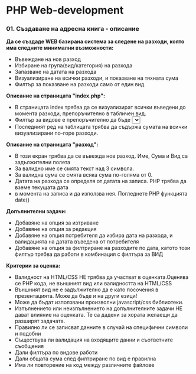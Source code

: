 # PHP Web-development

### 01. Създаване на адресна книга - описание

**Да се създаде WEB базирана система за следене на разходи, която има следните минимални възможности:**

* Въвеждане на нов разход
* Избиране на група(вид/категория) на разхода
* Запазване на датата на разхода
* Визуализиране на всички разходи, и показване на тяхната сума
* Филтър за показване на разходи само от един вид

**Описание на страницата "index.php":**
* В страницата index трябва да се визуализират всички въведени до момента разходи, препоръчително в табличен вид.
* Филтър за видове е препоръчително да бъде <select> с всички възможни видове плюс опцията “Всички”. Ако е избран определен вид ще трябва да се визуализират САМО разходите от избраният вид.
* Последният ред на таблицата трябва да съдържа сумата на всички визуализирани по-горе разходи.

**Описание на страницата "разход":**
* В този екран трябва да се въвежда нов разход. Име, Сума и Вид са задължителни полета
* За валидно име се смята текст над 3 символа.
* За валидна сума се смята всяка сума по-голяма от 0.
* Датата на разхода се определя от датата на записа. PHP трябва да вземе текущата дата
* в момента на записа и да използва нея. Погледнете PHP функцията date()

**Допълнителни задачи:**
* Добавяне на опция за изтриване
* Добавяне на опция за редакция
* Добавяне на опция потребителя да избира дата на разхода, и валидацията на датата въведена от потребителя
* Добавяне на опция за филтриране на разходите по дата, катото този филтър трябва да работи в комбинация с филтъра за ВИД

**Критерии за оценка:**
* Валидност на HTML/CSS НЕ трябва да участват в оценката.Оценява се PHP кода, не външният вид или валидността на HTML/CSS
* Външният вид не е задължително да е като посочения в презентацията. Може да бъде и на други езици!
* Може да бъдат използвани произволни javascript/css библиотеки.
* Изпълнението или неизпълнението на допълнителните задачи НЕ дават влияние на оценката. Те са дадени за хората желаещи да разширят задачата.
* Правилно ли се записват данните в случай на специфични символи и подобни
* Съществува ли валидация на входящите данни и съответните съобщения
* Дали филтъра по видове работи
* Дали общата сума след филтриране по вид е правилна
* Има ли повторение на код между различните файлове
